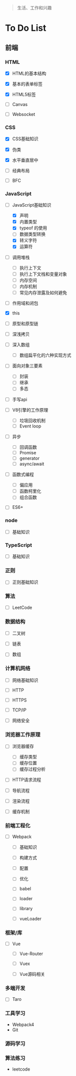 
> 生活、工作和兴趣

# To Do List

## 前端

### HTML
- [x] HTML的基本结构
- [x] 基本的表单标签
- [x] HTML5标签
- [ ] Canvas
- [ ] Websocket


### CSS

- [x] CSS基础知识
- [x] 伪类
- [x] 水平垂直居中
- [ ] 经典布局
- [ ] BFC


### JavaScript

- [ ] JavaScript基础知识
    - [x] 声明
    - [x] 内置类型
    - [x] typeof 的使用
    - [ ] 数据类型转换
    - [x] 转义字符
    - [x] 运算符
- [ ] 调用堆栈
    - [ ] 执行上下文
    - [ ] 执行上下文栈和变量对象
    - [ ] 内存空间
    - [ ] 内存机制
    - [ ] 常见内存泄露及如何避免
- [ ] 作用域和闭包
- [x] this
- [ ] 原型和原型链
- [ ] 深浅拷贝
- [ ] 深入数组
    - [ ] 数组扁平化的六种实现方式
- [ ] 面向对象三要素
    - [ ] 封装
    - [ ] 继承
    - [ ] 多态
- [ ] 手写api
- [ ] V8引擎的工作原理
    - [ ] 垃圾回收机制
    - [ ] Event loop
- [ ] 异步
    - [ ] 回调函数
    - [ ] Promise
    - [ ] generator
    - [ ] async/await
- [ ] 函数式编程
    - [ ] 偏应用
    - [ ] 函数柯里化
    - [ ] 组合函数
- [ ] ES6+


### node

- [ ] 基础知识


### TypeScript

- [ ] 基础知识


### 正则

- [ ] 正则基础知识


### 算法

- [ ] LeetCode


### 数据结构

- [ ] 二叉树
- [ ] 链表
- [ ] 数组


### 计算机网络

- [ ] 网络基础知识
- [ ] HTTP
- [ ] HTTPS
- [ ] TCP/IP
- [ ] 网络安全


### 浏览器工作原理

- [ ] 浏览器缓存
    - [ ] 缓存类型
    - [ ] 缓存位置
    - [ ] 缓存过程分析
- [ ] HTTP请求流程
- [ ] 导航流程
- [ ] 渲染流程
- [ ] 缓存机制


### 前端工程化

- [ ] Webpack
    - [ ] 基础知识
    - [ ] 构建方式
    - [ ] 配置
    - [ ] 优化
    - [ ] babel
    - [ ] loader
    - [ ] library
    - [ ] vueLoader


### 框架/库

- [ ] Vue
    - [ ] Vue-Router
    - [ ] Vuex
    - [ ] Vue源码相关


### 多端开发

- [ ] Taro

### 工具学习
  - Webpack4
  - Git

### 源码学习

### 算法练习
 - leetcode
